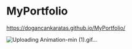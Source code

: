 # MyPortfolio

https://dogancankaratas.github.io/MyPortfolio/ 


![Uploading Animation-min (1).gif…]()
